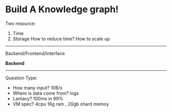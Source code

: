 # Build A Knowledge graph!
Two resource: 
1. Time
2. Storage 
How to reduce time?
How to scale up
-------

Backend/Frontend/Interface


**Backend**


------
Question Type:
- How many input? 10B/s
- Where is data come from? logs
- Lantacy? 100ms in 99%
- VM spec?  4cpu 16g ram , 20gb shard memoy
<!--stackedit_data:
eyJoaXN0b3J5IjpbMTU3Mjg4MTgwNCwtMTYwMTg3NTM4N119
-->
